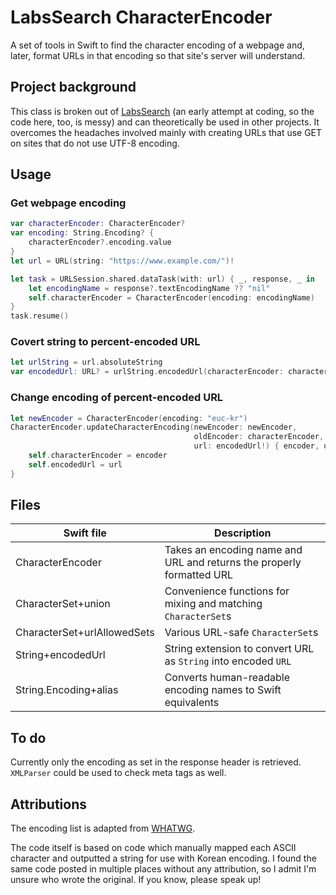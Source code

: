 # LabsSearch CharacterEncoder
A set of tools in Swift to find the character encoding of a webpage and, later, format URLs in that encoding so that site's server will understand.

## Project background
This class is broken out of [LabsSearch] (an early attempt at coding, so the code here, too, is messy) and can theoretically be used in other projects. It overcomes the headaches involved mainly with creating URLs that use GET on sites that do not use UTF-8 encoding.

## Usage
### Get webpage encoding
```swift
var characterEncoder: CharacterEncoder?
var encoding: String.Encoding? {
    characterEncoder?.encoding.value
}
let url = URL(string: "https://www.example.com/")!

let task = URLSession.shared.dataTask(with: url) { _, response, _ in
    let encodingName = response?.textEncodingName ?? "nil"
    self.characterEncoder = CharacterEncoder(encoding: encodingName)
}
task.resume()
```
### Covert string to percent-encoded URL
```swift
let urlString = url.absoluteString
var encodedUrl: URL? = urlString.encodedUrl(characterEncoder: characterEncoder)
```
### Change encoding of percent-encoded URL
```swift
let newEncoder = CharacterEncoder(encoding: "euc-kr")
CharacterEncoder.updateCharacterEncoding(newEncoder: newEncoder,
                                         oldEncoder: characterEncoder,
                                         url: encodedUrl!) { encoder, url in
    self.characterEncoder = encoder
    self.encodedUrl = url
}
```

## Files
Swift file | Description
---------- | -----------
CharacterEncoder | Takes an encoding name and URL and returns the properly formatted URL
CharacterSet+union | Convenience functions for mixing and matching `CharacterSet`s
CharacterSet+urlAllowedSets | Various URL-safe `CharacterSet`s
String+encodedUrl | String extension to convert URL as `String` into encoded `URL`
String.Encoding+alias | Converts human-readable encoding names to Swift equivalents

## To do
Currently only the encoding as set in the response header is retrieved. `XMLParser` could be used to check meta tags as well.

## Attributions
The encoding list is adapted from [WHATWG].

The code itself is based on code which manually mapped each ASCII character and outputted a string for use with Korean encoding. I found the same code posted in multiple places without any attribution, so I admit I'm unsure who wrote the original. If you know, please speak up!

[LabsSearch]: https://www.github.com/cartoonchess/labssearch
[WHATWG]: https://encoding.spec.whatwg.org/#names-and-labels
